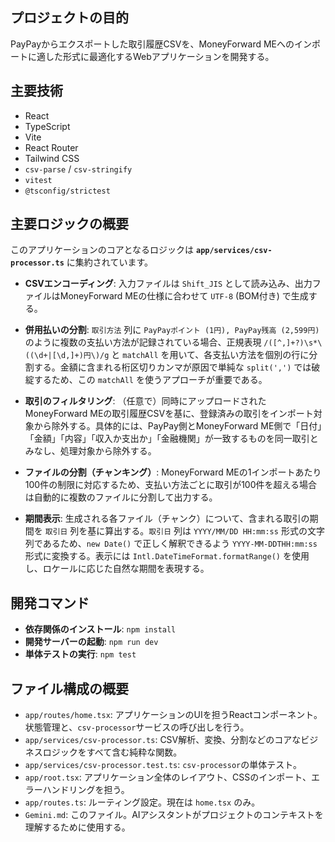 ## プロジェクトの目的

PayPayからエクスポートした取引履歴CSVを、MoneyForward MEへのインポートに適した形式に最適化するWebアプリケーションを開発する。

## 主要技術

- React
- TypeScript
- Vite
- React Router
- Tailwind CSS
- `csv-parse` / `csv-stringify`
- `vitest`
- `@tsconfig/strictest`

## 主要ロジックの概要

このアプリケーションのコアとなるロジックは **`app/services/csv-processor.ts`** に集約されています。

- **CSVエンコーディング**: 入力ファイルは `Shift_JIS` として読み込み、出力ファイルはMoneyForward MEの仕様に合わせて `UTF-8` (BOM付き) で生成する。

- **併用払いの分割**: `取引方法` 列に `PayPayポイント (1円), PayPay残高 (2,599円)` のように複数の支払い方法が記録されている場合、正規表現 `/([^,]+?)\s*\((\d+|[\d,]+)円\)/g` と `matchAll` を用いて、各支払い方法を個別の行に分割する。金額に含まれる桁区切りカンマが原因で単純な `split(',')` では破綻するため、この `matchAll` を使うアプローチが重要である。

- **取引のフィルタリング**: （任意で）同時にアップロードされたMoneyForward MEの取引履歴CSVを基に、登録済みの取引をインポート対象から除外する。具体的には、PayPay側とMoneyForward ME側で「日付」「金額」「内容」「収入か支出か」「金融機関」が一致するものを同一取引とみなし、処理対象から除外する。

- **ファイルの分割（チャンキング）**: MoneyForward MEの1インポートあたり100件の制限に対応するため、支払い方法ごとに取引が100件を超える場合は自動的に複数のファイルに分割して出力する。

- **期間表示**: 生成される各ファイル（チャンク）について、含まれる取引の期間を `取引日` 列を基に算出する。`取引日` 列は `YYYY/MM/DD HH:mm:ss` 形式の文字列であるため、`new Date()` で正しく解釈できるよう `YYYY-MM-DDTHH:mm:ss` 形式に変換する。表示には `Intl.DateTimeFormat.formatRange()` を使用し、ロケールに応じた自然な期間を表現する。

## 開発コマンド

- **依存関係のインストール**: `npm install`
- **開発サーバーの起動**: `npm run dev`
- **単体テストの実行**: `npm test`

## ファイル構成の概要

- `app/routes/home.tsx`: アプリケーションのUIを担うReactコンポーネント。状態管理と、`csv-processor`サービスの呼び出しを行う。
- `app/services/csv-processor.ts`: CSV解析、変換、分割などのコアなビジネスロジックをすべて含む純粋な関数。
- `app/services/csv-processor.test.ts`: `csv-processor`の単体テスト。
- `app/root.tsx`: アプリケーション全体のレイアウト、CSSのインポート、エラーハンドリングを担う。
- `app/routes.ts`: ルーティング設定。現在は `home.tsx` のみ。
- `Gemini.md`: このファイル。AIアシスタントがプロジェクトのコンテキストを理解するために使用する。
